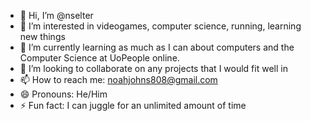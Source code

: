 - 👋 Hi, I’m @nselter
- 👀 I’m interested in videogames, computer science, running, learning new things
- 🌱 I’m currently learning as much as I can about computers and the Computer Science at UoPeople online.
- 💞️ I’m looking to collaborate on any projects that I would fit well in
- 📫 How to reach me: noahjohns808@gmail.com
- 😄 Pronouns: He/Him
- ⚡ Fun fact: I can juggle for an unlimited amount of time

<!---
nselter/nselter is a ✨ special ✨ repository because its `README.md` (this file) appears on your GitHub profile.
You can click the Preview link to take a look at your changes.
--->
